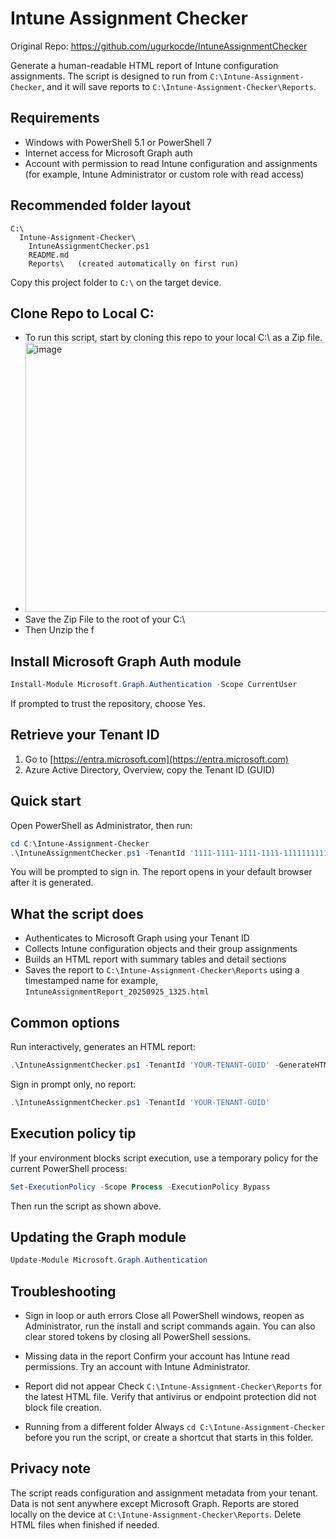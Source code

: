 # Intune Assignment Checker
Original Repo: https://github.com/ugurkocde/IntuneAssignmentChecker

Generate a human-readable HTML report of Intune configuration assignments. The script is designed to run from `C:\Intune-Assignment-Checker`, and it will save reports to `C:\Intune-Assignment-Checker\Reports`.

## Requirements

* Windows with PowerShell 5.1 or PowerShell 7
* Internet access for Microsoft Graph auth
* Account with permission to read Intune configuration and assignments
  (for example, Intune Administrator or custom role with read access)

## Recommended folder layout

```
C:\
  Intune-Assignment-Checker\
    IntuneAssignmentChecker.ps1
    README.md
    Reports\   (created automatically on first run)
```
Copy this project folder to `C:\` on the target device.

## Clone Repo to Local C: 
* To run this script, start by cloning this repo to your local C:\ as a Zip file.
* <img width="603" height="431" alt="image" src="https://github.com/user-attachments/assets/4289b2ab-1b7b-49be-869c-1458569a2413" />
* Save the Zip File to the root of your C:\
* Then Unzip the f


## Install Microsoft Graph Auth module

```powershell
Install-Module Microsoft.Graph.Authentication -Scope CurrentUser
```

If prompted to trust the repository, choose Yes.



## Retrieve your Tenant ID

1. Go to [https://entra.microsoft.com](https://entra.microsoft.com)
2. Azure Active Directory, Overview, copy the Tenant ID (GUID)

## Quick start

Open PowerShell as Administrator, then run:

```powershell
cd C:\Intune-Assignment-Checker
.\IntuneAssignmentChecker.ps1 -TenantId '1111-1111-1111-1111-1111111111' -GenerateHTMLReport
```

You will be prompted to sign in. The report opens in your default browser after it is generated.

## What the script does

* Authenticates to Microsoft Graph using your Tenant ID
* Collects Intune configuration objects and their group assignments
* Builds an HTML report with summary tables and detail sections
* Saves the report to `C:\Intune-Assignment-Checker\Reports` using a timestamped name
  for example, `IntuneAssignmentReport_20250925_1325.html`

## Common options

Run interactively, generates an HTML report:

```powershell
.\IntuneAssignmentChecker.ps1 -TenantId 'YOUR-TENANT-GUID' -GenerateHTMLReport
```

Sign in prompt only, no report:

```powershell
.\IntuneAssignmentChecker.ps1 -TenantId 'YOUR-TENANT-GUID'
```


## Execution policy tip

If your environment blocks script execution, use a temporary policy for the current PowerShell process:

```powershell
Set-ExecutionPolicy -Scope Process -ExecutionPolicy Bypass
```

Then run the script as shown above.

## Updating the Graph module

```powershell
Update-Module Microsoft.Graph.Authentication
```

## Troubleshooting

* Sign in loop or auth errors
  Close all PowerShell windows, reopen as Administrator, run the install and script commands again.
  You can also clear stored tokens by closing all PowerShell sessions.

* Missing data in the report
  Confirm your account has Intune read permissions. Try an account with Intune Administrator.

* Report did not appear
  Check `C:\Intune-Assignment-Checker\Reports` for the latest HTML file.
  Verify that antivirus or endpoint protection did not block file creation.

* Running from a different folder
  Always `cd C:\Intune-Assignment-Checker` before you run the script, or create a shortcut that starts in this folder.

## Privacy note

The script reads configuration and assignment metadata from your tenant. Data is not sent anywhere except Microsoft Graph. Reports are stored locally on the device at `C:\Intune-Assignment-Checker\Reports`. Delete HTML files when finished if needed.
